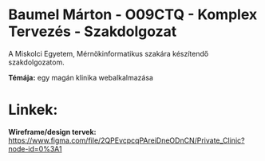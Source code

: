 # Baumel Márton - O09CTQ - Komplex Tervezés - Szakdolgozat

A Miskolci Egyetem, Mérnökinformatikus szakára készítendő szakdolgozatom.

<strong>Témája:</strong> egy magán klinika webalkalmazása

# Linkek:
<strong>Wireframe/design tervek:</strong> 
https://www.figma.com/file/2QPEvcpcqPAreiDneODnCN/Private_Clinic?node-id=0%3A1



